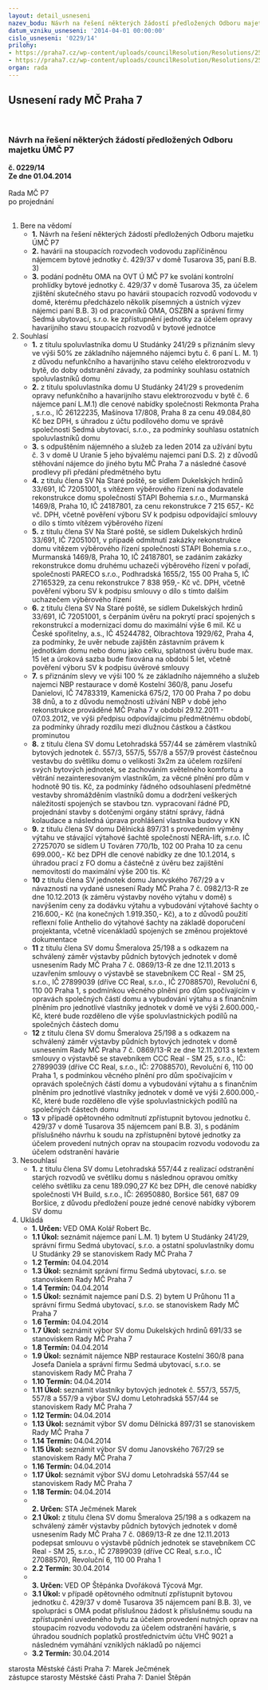 ```yaml
---
layout: detail_usneseni
nazev_bodu: Návrh na řešení některých žádostí předložených Odboru majetku ÚMČ P7
datum_vzniku_usneseni: '2014-04-01 00:00:00'
cislo_usneseni: '0229/14'
prilohy:
- https://praha7.cz/wp-content/uploads/councilResolution/Resolutions/25152/16-14-priloha_7_oma010414.doc
- https://praha7.cz/wp-content/uploads/councilResolution/Resolutions/25152/16-14-priloha_8_oma010414.doc
organ: rada
---
```

<div id="ucUsn_pList" class="usn">
	<span><h2>Usnesení rady MČ Praha 7 </h2>
<br></span><div class="standBody">
<span><h3>Návrh na řešení některých žádostí předložených Odboru majetku ÚMČ P7</h3></span><div class="center">
		<strong>č. 0229/14</strong><br>
	</div>
<div class="center">
		<strong>Ze dne 01.04.2014</strong><br><br>
	</div>Rada MČ P7<br> po projednání<br><br><ol>
<li>Bere na vědomí<ul>
<li>
<strong>1.</strong> Návrh na řešení některých žádostí předložených Odboru majetku ÚMČ P7</li>
<li>
<strong>2.</strong> havárii na stoupacích rozvodech vodovodu zapříčiněnou nájemcem bytové jednotky  č. 429/37 v domě Tusarova 35, paní B.B. 3)</li>
<li>
<strong>3.</strong> podání podnětu OMA na OVT Ú MČ P7 ke svolání kontrolní prohlídky bytové jednotky č. 429/37 v domě Tusarova 35, za účelem zjištění skutečného stavu po havárii stoupacích rozvodů vodovodu v domě, kterému předcházelo několik písemných a ústních výzev nájemci paní B.B. 3) od pracovníků OMA, OSZBN a správní firmy Sedmá ubytovací, s.r.o. ke zpřístupnění jednotky za účelem opravy havarijního stavu stoupacích rozvodů v bytové jednotce</li>
</ul>
</li>
<li>Souhlasí<ul>
<li>
<strong>1.</strong> z titulu spoluvlastníka domu U Studánky 241/29 s přiznáním slevy ve výši 50% ze základního nájemného nájemci bytu č. 6 paní L. M. 1) z důvodu nefunkčního a havarijního stavu celého elektrorozvodu v bytě, do doby odstranění závady, za podmínky souhlasu ostatních spoluvlastníků domu</li>
<li>
<strong>2.</strong> z titulu spoluvlastníka domu U Studánky 241/29 s provedením opravy nefunkčního a havarijního stavu elektrorozvodu v bytě č. 6 nájemce paní L.M.1) dle cenové nabídky společnosti Rekmonta Praha , s.r.o., IČ 26122235, Mašínova 17/808, Praha 8 za cenu 49.084,80 Kč bez DPH, s úhradou z účtu podílového domu ve správě společnosti Sedmá ubytovací, s.r.o., za podmínky souhlasu ostatních spoluvlastníků domu</li>
<li>
<strong>3.</strong> s odpuštěním nájemného a služeb za leden 2014 za užívání bytu č. 3 v domě U Uranie 5 jeho bývalému najemci paní D.S. 2) z důvodů stěhování nájemce do jiného bytu MČ Praha 7 a následné časové prodlevy při předání předmětného bytu</li>
<li>
<strong>4.</strong> z titulu člena SV Na Staré poště, se sídlem Dukelských hrdinů 33/691, IČ 72051001, s vítězem výběrového řízení na dodavatele rekonstrukce domu společností STAPI Bohemia s.r.o., Murmanská 1469/8, Praha 10, IČ 24187801, za cenu rekonstrukce 7 215 657,- Kč vč. DPH, včetně pověření výboru SV k podpisu odpovídající smlouvy o dílo s tímto vítězem výběrového řízení</li>
<li>
<strong>5.</strong> z titulu člena SV Na Staré poště, se sídlem Dukelských hrdinů 33/691, IČ 72051001, v případě odmítnutí zakázky rekonstrukce domu vítězem výběrového řízení společností STAPI Bohemia s.r.o., Murmanská 1469/8, Praha 10, IČ 24187801, se zadáním zakázky rekonstrukce domu druhému uchazeči výběrového řízení v pořadí, společnosti PARECO s.r.o., Podhradská 1655/2, 155 00 Praha 5, IČ 27165329, za cenu rekonstrukce 7 838 959,- Kč vč. DPH, včetně pověření výboru SV k podpisu smlouvy o dílo s tímto dalším uchazečem výběrového řízení</li>
<li>
<strong>6.</strong> z titulu člena SV Na Staré poště, se sídlem Dukelských hrdinů 33/691, IČ 72051001, s čerpáním úvěru na pokrytí prací spojených s rekonstrukcí a modernizací domu do maximální výše 6 mil. Kč u České spořitelny, a.s., IČ 45244782, Olbrachtova 1929/62, Praha 4, za podmínky, že uvěr nebude zajištěn zástavním právem k jednotkám domu nebo domu jako celku, splatnost úvěru bude max. 15 let a úroková sazba bude fixována na období 5 let, včetně pověření výboru SV k podpisu úvěrové smlouvy</li>
<li>
<strong>7.</strong> s přiznáním slevy ve výši 100 % ze základního nájemného a služeb najemci NBP restaurace v domě Kostelní 360/8, panu Josefu Danielovi, IČ 74783319, Kamenická 675/2, 170 00 Praha 7 po dobu 38 dnů, a to z důvodu nemožnosti užívání NBP v době jeho rekonstrukce prováděné MČ Praha 7 v období 29.12.2011 - 07.03.2012, ve výši předpisu odpovídajícímu předmětnému období, za podmínky úhrady rozdílu mezi dlužnou částkou a částkou prominutou</li>
<li>
<strong>8.</strong> z titulu člena SV domu Letohradská 557/44 se záměrem vlastníků bytových jednotek č. 557/3, 557/5, 557/8 a 557/9 provést částečnou vestavbu do světlíku domu o velikosti 3x2m za účelem rozšíření svých bytových jednotek, se zachováním světelného komfortu a větrání nezainteresovaným vlastníkům, za věcné plnění pro dům v hodnotě 90 tis. Kč, za podmínky řádného odsouhlasení předmětné vestavby shromážděním vlastníků domu a dodržení veškerých náležitostí spojených se stavbou tzn. vypracovaní řádné PD, projednání stavby s dotčenými orgány státní správy, řádná kolaudace a následná úprava prohlášení vlastníka budovy v KN</li>
<li>
<strong>9.</strong> z titulu člena SV domu Dělnická 897/31 s provedením výměny výtahu ve stávající výtahové šachtě společností NERA-lift, s.r.o. IČ 27257070 se sídlem U Továren 770/1b, 102 00 Praha 10 za cenu 699.000,- Kč bez DPH dle cenové nabídky ze dne 10.1.2014, s úhradou prací z FO domu a částečně z úvěru bez zajištění nemovitostí do maximální výše 200 tis. Kč</li>
<li>
<strong>10</strong> z titulu člena SV jednotek domu Janovského 767/29 a v návaznosti na vydané usnesení Rady MČ Praha 7 č. 0982/13-R ze dne 10.12.2013 (k záměru výstavby nového výtahu v domě) s navýšením ceny za dodávku výtahu a vybudování výtahové šachty o 216.600,- Kč (na konečných 1.919.350,- Kč), a to z důvodů použití reflexní folie Anthelio do výtahové šachty na základě doporučení projektanta, včetně vícenákladů spojených se změnou projektové dokumentace</li>
<li>
<strong>11</strong> z titulu člena SV domu Šmeralova 25/198 a s odkazem na schválený záměr výstavby půdních bytových jednotek v domě usnesením Rady MČ Praha 7 č. 0869/13-R ze dne 12.11.2013 s uzavřením smlouvy o výstavbě se stavebníkem CC Real - SM 25, s.r.o., IČ 27899039 (dříve CC Real, s.r.o., IČ 27088570), Revoluční 6, 110 00 Praha 1, s podmínkou věcného plnění pro dům spočívajícím v opravách společných částí domu a vybudování výtahu a s finančním plněním pro jednotlivé vlastníky jednotek v domě ve výši 2.600.000,- Kč, které bude rozděleno dle výše spoluvlastnických podílů na společných částech domu</li>
<li>
<strong>12</strong> z titulu člena SV domu Šmeralova 25/198 a s odkazem na schválený záměr výstavby půdních bytových jednotek v domě usnesením Rady MČ Praha 7  č. 0869/13-R ze dne 12.11.2013 s textem smlouvy o výstavbě se stavebníkem  CCC Real - SM 25, s.r.o., IČ: 27899039 (dříve CC Real, s.r.o., IČ: 27088570), Revoluční 6, 110 00 Praha 1, s podmínkou věcného plnění pro dům spočívajícím v opravách společných částí domu a vybudování výtahu a s finančním plněním pro jednotlivé vlastníky jednotek v domě ve výši 2.600.000,- Kč, které bude rozděleno dle výše spoluvlastnických podílů na společných částech domu</li>
<li>
<strong>13</strong> v případě opětovného odmítnutí zpřístupnit bytovou jednotku č. 429/37 v domě Tusarova 35 nájemcem paní B.B. 3), s podáním příslušného návrhu k soudu na zpřístupnění bytové jednotky za účelem provedení nutných oprav na stoupacím rozvodu vodovodu za účelem odstranění havárie</li>
</ul>
</li>
<li>Nesouhlasí<ul><li>
<strong>1.</strong> z titulu člena SV domu Letohradská 557/44 z realizací odstranění starých rozvodů ve světlíku domu s následnou opravou omítky celého světlíku za cenu  189.090,27 Kč bez DPH, dle cenové nabídky společnosti VH Build, s.r.o.,  IČ: 26950880, Boršice 561, 687 09 Boršice, z důvodu předložení pouze jedné cenové nabídky výborem SV domu</li></ul>
</li>
<li>Ukládá<ul>
<li>
<strong>1. Určen: </strong>VED OMA Kolář Robert Bc.</li>
<li>
<strong>1.1 Úkol: </strong>seznámit nájemce paní L.M. 1) bytem U Studánky 241/29, správní firmu Sedmá ubytovací, s.r.o. a ostatní spoluvlastníky domu U Studánky 29 se stanoviskem Rady MČ Praha 7</li>
<li>
<strong>1.2 Termín: </strong>04.04.2014</li>
<li>
<strong>1.3 Úkol: </strong>seznámit správní firmu Sedmá ubytovací, s.r.o. se stanoviskem Rady MČ Praha 7</li>
<li>
<strong>1.4 Termín: </strong>04.04.2014</li>
<li>
<strong>1.5 Úkol: </strong>seznámit najemce paní D.S. 2) bytem U Průhonu 11 a správní firmu Sedmá ubytovací, s.r.o. se stanoviskem Rady MČ Praha 7</li>
<li>
<strong>1.6 Termín: </strong>04.04.2014</li>
<li>
<strong>1.7 Úkol: </strong>seznámit výbor SV domu Dukelských hrdinů 691/33 se stanoviskem Rady MČ Praha 7</li>
<li>
<strong>1.8 Termín: </strong>04.04.2014</li>
<li>
<strong>1.9 Úkol: </strong>seznámit nájemce NBP restaurace Kostelní 360/8 pana Josefa Daniela a správní firmu Sedmá ubytovací, s.r.o. se stanoviskem Rady MČ Praha 7</li>
<li>
<strong>1.10 Termín: </strong>04.04.2014</li>
<li>
<strong>1.11 Úkol: </strong>seznámit vlastníky bytových jednotek č. 557/3, 557/5, 557/8 a 557/9  a výbor SVJ domu Letohradská 557/44 se stanoviskem Rady MČ Praha 7</li>
<li>
<strong>1.12 Termín: </strong>04.04.2014</li>
<li>
<strong>1.13 Úkol: </strong>seznámit výbor SV domu Dělnická 897/31 se stanoviskem Rady MČ Praha 7</li>
<li>
<strong>1.14 Termín: </strong>04.04.2014</li>
<li>
<strong>1.15 Úkol: </strong>seznámit výbor SV domu Janovského 767/29 se stanoviskem Rady MČ Praha 7</li>
<li>
<strong>1.16 Termín: </strong>04.04.2014</li>
<li>
<strong>1.17 Úkol: </strong>seznámit výbor SVJ domu Letohradská 557/44 se stanoviskem Rady MČ Praha 7</li>
<li>
<strong>1.18 Termín: </strong>04.04.2014</li>
<li>
<strong><br>2. Určen: </strong>STA Ječmének Marek</li>
<li>
<strong>2.1 Úkol: </strong>z titulu člena SV domu Šmeralova 25/198 a s odkazem na schválený záměr výstavby půdních bytových jednotek v domě usnesením Rady MČ Praha 7 č. 0869/13-R ze dne 12.11.2013 podepsat smlouvu o výstavbě půdních jednotek se stavebníkem CC Real - SM 25, s.r.o., IČ 27899039 (dříve CC Real, s.r.o., IČ 27088570), Revoluční 6, 110 00 Praha 1</li>
<li>
<strong>2.2 Termín: </strong>30.04.2014</li>
<li>
<strong><br>3. Určen: </strong>VED OP Štěpánka Dvořáková Týcová Mgr.</li>
<li>
<strong>3.1 Úkol: </strong>v případě opětovného odmítnutí zpřístupnit bytovou jednotku č. 429/37 v domě Tusarova 35 nájemcem paní B.B. 3), ve spolupráci s OMA podat příslušnou žádost k příslušnému soudu na zpřístupnění uvedeného bytu za účelem provedení nutných oprav na stoupacím rozvodu vodovodu za účelem odstranění havárie, s úhradou soudních poplatků prostřednictvím účtu VHČ 9021 a následném vymáhání vzniklých nákladů po nájemci</li>
<li>
<strong>3.2 Termín: </strong>30.04.2014</li>
</ul>
</li>
</ol>starosta Městské části Praha 7: Marek Ječmének<br>zástupce starosty Městské části Praha 7: Daniel Štěpán 
</div>
</div>